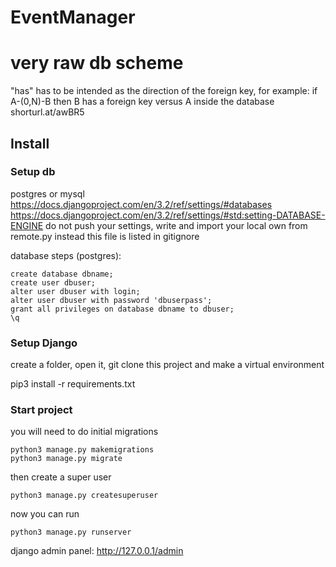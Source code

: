 # EventManager

# very raw db scheme
"has" has to be intended as the direction of the foreign key, for example:
if A-(0,N)-B then B has a foreign key versus A inside the database
shorturl.at/awBR5

## Install

### Setup db
postgres or mysql
https://docs.djangoproject.com/en/3.2/ref/settings/#databases
https://docs.djangoproject.com/en/3.2/ref/settings/#std:setting-DATABASE-ENGINE
do not push your settings, write and import your local own from remote.py instead
this file is listed in gitignore

database steps (postgres):

    create database dbname;
    create user dbuser;
    alter user dbuser with login;
    alter user dbuser with password 'dbuserpass';
    grant all privileges on database dbname to dbuser;
    \q

### Setup Django    
create a folder, open it, git clone this project and make a virtual environment 

pip3 install -r requirements.txt

### Start project
you will need to do initial migrations

    python3 manage.py makemigrations
    python3 manage.py migrate

then create a super user

    python3 manage.py createsuperuser

now you can run

    python3 manage.py runserver
   
django admin panel: http://127.0.0.1/admin 

